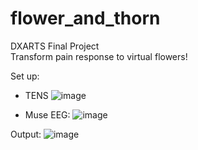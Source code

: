 # flower_and_thorn
DXARTS Final Project <br/>
Transform pain response to virtual flowers!

Set up:
* TENS
![image](https://github.com/crasgaitis/flower_and_thorn/assets/70042644/c429c4ad-5d11-4fdb-80cd-f5943aa2f830)

* Muse EEG:
![image](https://github.com/crasgaitis/flower_and_thorn/assets/70042644/d7baa56b-8be7-4acc-9778-ccfd5ca706d8)

  

Output:
![image](https://github.com/crasgaitis/flower_and_thorn/assets/70042644/8943fb92-4383-4d2e-b4d2-83d44ad3910d)
